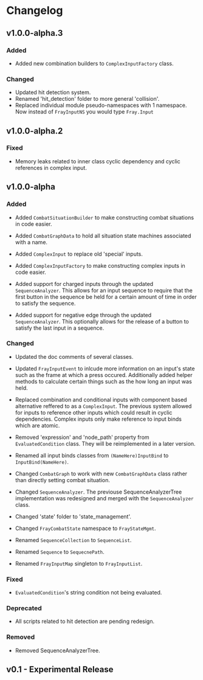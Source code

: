 # Changelog

## v1.0.0-alpha.3

### Added

- Added new combination builders to `ComplexInputFactory` class.

### Changed

- Updated hit detection system.
- Renamed 'hit_detection' folder to more general 'collision'.
- Replaced individual module pseudo-namespaces with 1 namespace. Now instead of `FrayInputNS` you would type `Fray.Input`

## v1.0.0-alpha.2

### Fixed

- Memory leaks related to inner class cyclic dependency and cyclic references in complex input.

## v1.0.0-alpha

### Added

- Added `CombatSituationBuilder` to make constructing combat situations in code easier.

- Added `CombatGraphData` to hold all situation state machines associated with a name.

- Added `ComplexInput` to replace old 'special' inputs.

- Added `ComplexInputFactory` to make constructing complex inputs in code easier.

- Added support for charged inputs through the updated `SequenceAnalyzer`. This allows for an input sequence to require that the first button in the sequence be held for a certain amount of time in order to satisfy the sequence.

- Added support for negative edge through the updated `SequenceAnalyzer`. This optionally allows for the release of a button to satisfy the last input in a sequence.

### Changed

- Updated the doc comments of several classes.

- Updated `FrayInputEvent` to inlcude more information on an input's state such as the frame at which a press occured. Additionally added helper methods to calculate certain things such as the how long an input was held.

- Replaced combination and conditional inputs with component based alternative reffered to as a `ComplexInput`. The previous system allowed for inputs to reference other inputs which could result in cyclic dependencies. Complex inputs only make reference to input binds which are atomic.

- Removed 'expression' and 'node_path' property from `EvaluatedCondition` class. They will be reimplemented in a later version.

- Renamed all input binds classes from `(NameHere)InputBind` to `InputBind(NameHere)`.

- Changed `CombatGraph` to work with new `CombatGraphData` class rather than directly setting combat situation.

- Changed `SequenceAnalyzer`. The previouse SequenceAnalyzerTree implementation was redesigned and merged with the `SequenceAnalyzer` class.

- Changed 'state' folder to 'state_management'.

- Changed `FrayCombatState` namespace to `FrayStateMgmt`.

- Renamed `SequenceCollection` to `SequenceList`.

- Renamed `Sequence` to `SequecnePath`.

- Renamed `FrayInputMap` singleton to `FrayInputList`.

### Fixed

- `EvaluatedCondition`'s string condition not being evaluated.

### Deprecated

- All scripts related to hit detection are pending redesign.

### Removed

- Removed SequenceAnalyzerTree.

## v0.1 - Experimental Release
